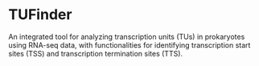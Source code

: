 # TUFinder
An integrated tool for analyzing transcription units (TUs) in prokaryotes using RNA-seq data, with functionalities for identifying transcription start sites (TSS) and transcription termination sites (TTS).
